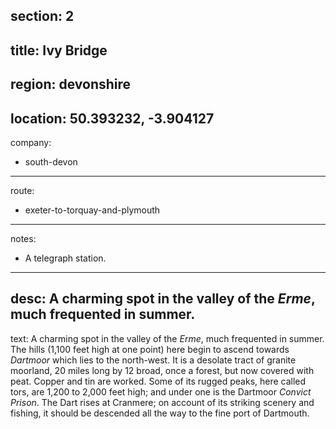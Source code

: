 section: 2
----
title: Ivy Bridge
----
region: devonshire
----
location: 50.393232, -3.904127
----
company:
- south-devon
----
route:
- exeter-to-torquay-and-plymouth
----
notes:
- A telegraph station.
----
desc: A charming spot in the valley of the *Erme*, much frequented in summer.
----
text: A charming spot in the valley of the *Erme*, much frequented in summer. The hills (1,100 feet high at one point) here begin to ascend towards *Dartmoor* which lies to the north-west. It is a desolate tract of granite moorland, 20 miles long by 12 broad, once a forest, but now covered with peat. Copper and tin are worked. Some of its rugged peaks, here called tors, are 1,200 to 2,000 feet high; and under one is the Dartmoor *Convict Prison*. The Dart rises at Cranmere; on account of its striking scenery and fishing, it should be descended all the way to the fine port of Dartmouth.
